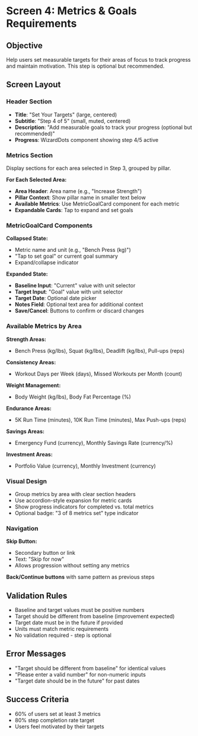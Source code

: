# Screen 4: Metrics & Goals Requirements

## Objective
Help users set measurable targets for their areas of focus to track progress and maintain motivation. This step is optional but recommended.

## Screen Layout

### Header Section
- **Title**: "Set Your Targets" (large, centered)
- **Subtitle**: "Step 4 of 5" (small, muted, centered)
- **Description**: "Add measurable goals to track your progress (optional but recommended)"
- **Progress**: WizardDots component showing step 4/5 active

### Metrics Section
Display sections for each area selected in Step 3, grouped by pillar.

**For Each Selected Area:**
- **Area Header**: Area name (e.g., "Increase Strength")
- **Pillar Context**: Show pillar name in smaller text below
- **Available Metrics**: Use MetricGoalCard component for each metric
- **Expandable Cards**: Tap to expand and set goals

### MetricGoalCard Components
**Collapsed State:**
- Metric name and unit (e.g., "Bench Press (kg)")
- "Tap to set goal" or current goal summary
- Expand/collapse indicator

**Expanded State:**
- **Baseline Input**: "Current" value with unit selector
- **Target Input**: "Goal" value with unit selector  
- **Target Date**: Optional date picker
- **Notes Field**: Optional text area for additional context
- **Save/Cancel**: Buttons to confirm or discard changes

### Available Metrics by Area

**Strength Areas:**
- Bench Press (kg/lbs), Squat (kg/lbs), Deadlift (kg/lbs), Pull-ups (reps)

**Consistency Areas:**
- Workout Days per Week (days), Missed Workouts per Month (count)

**Weight Management:**
- Body Weight (kg/lbs), Body Fat Percentage (%)

**Endurance Areas:**
- 5K Run Time (minutes), 10K Run Time (minutes), Max Push-ups (reps)

**Savings Areas:**
- Emergency Fund (currency), Monthly Savings Rate (currency/%)

**Investment Areas:**
- Portfolio Value (currency), Monthly Investment (currency)

### Visual Design
- Group metrics by area with clear section headers
- Use accordion-style expansion for metric cards
- Show progress indicators for completed vs. total metrics
- Optional badge: "3 of 8 metrics set" type indicator

### Navigation
**Skip Button:**
- Secondary button or link
- Text: "Skip for now"
- Allows progression without setting any metrics

**Back/Continue buttons** with same pattern as previous steps

## Validation Rules
- Baseline and target values must be positive numbers
- Target should be different from baseline (improvement expected)
- Target date must be in the future if provided
- Units must match metric requirements
- No validation required - step is optional

## Error Messages
- "Target should be different from baseline" for identical values
- "Please enter a valid number" for non-numeric inputs
- "Target date should be in the future" for past dates

## Success Criteria
- 60% of users set at least 3 metrics
- 80% step completion rate target
- Users feel motivated by their targets
